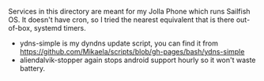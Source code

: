 Services in this directory are meant for my Jolla Phone which runs
Sailfish OS. It doesn't have cron, so I tried the nearest equivalent
that is there out-of-box, systemd timers.

* ydns-simple is my dyndns update script, you can find it from https://github.com/Mikaela/scripts/blob/gh-pages/bash/ydns-simple
* aliendalvik-stopper again stops android support hourly so it won't waste
  battery.
